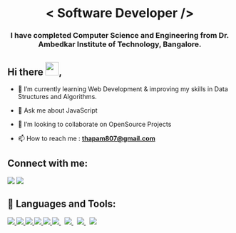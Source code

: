 
<h1 align="center">&lt; Software Developer /&gt;</h1>
<h3 align="center">I have completed Computer Science and Engineering from Dr. Ambedkar Institute of Technology, Bangalore. </h3>


## Hi there <img src="https://raw.githubusercontent.com/MartinHeinz/MartinHeinz/master/wave.gif" width="30px">,

- 🌱 I’m currently learning Web Development & improving my skills in Data Structures and Algorithms.
  
- 💬 Ask me about JavaScript
  
- 👯 I’m looking to collaborate on OpenSource Projects

- 📫 How to reach me : **thapam807@gmail.com**

## Connect with me:
<p align="left">

<a href = "https://www.linkedin.com/in/manoj-kumar-thapa-7595a5168/"><img src="https://img.icons8.com/fluent/48/000000/linkedin.png"/></a>
<a href = "mailto:thapam807@gmail.com"><img src="https://img.icons8.com/color/48/000000/gmail-new.png"/></a>

</p>

## 🚀 Languages and Tools:

<p align="left"> 
    <a href="https://www.python.org" target="_blank"> <img src="https://img.icons8.com/color/48/000000/python.png"/> </a>
    <a href="https://developer.mozilla.org/en-US/docs/Web/JavaScript" target="_blank"> <img src="https://img.icons8.com/color/48/000000/javascript.png"/> </a>
    <a href="https://www.w3.org/html/" target="_blank"> <img src="https://img.icons8.com/color/48/000000/html-5.png"/> </a>
    <a href="https://www.w3schools.com/css/" target="_blank"> <img src="https://img.icons8.com/color/48/000000/css3.png"/> </a>
    <a href="https://getbootstrap.com" target="_blank"> <img src="https://img.icons8.com/color/48/000000/bootstrap.png"/> </a>
    <a style="padding-right:8px;" href="https://nodejs.org" target="_blank"> <img src="https://img.icons8.com/color/48/000000/nodejs.png"/> </a> 
    <a style="padding-right:8px;" href="https://docs.mongodb.com/manual/" target="_blank"> <img src="https://img.icons8.com/color/48/000000/mongodb.png"/> </a> 
    <a style="padding-right:8px;" href="https://code.visualstudio.com/" target="_blank"> <img src="https://img.icons8.com/fluency/48/000000/visual-studio-code-2019.png"/> </a>
    <a href="https://git-scm.com/" target="_blank"> <img src="https://img.icons8.com/color/48/000000/git.png"/> </a> 
</p>
